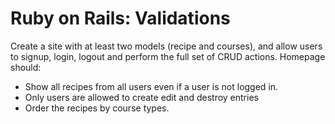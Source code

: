 # Ruby on Rails: Validations

Create a site with at least two models (recipe and courses), and allow users to signup, login, logout and perform the full set of CRUD actions. Homepage should:

* Show all recipes from all users even if a user is not logged in.
* Only users are allowed to create edit and destroy entries
* Order the recipes by course types.
